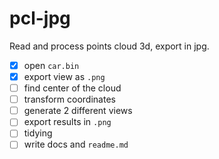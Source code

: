 # pcl-jpg
Read and process points cloud 3d, export in jpg.

- [x] open `car.bin`
- [x] export view as `.png`
- [ ] find center of the cloud
- [ ] transform coordinates 
- [ ] generate 2 different views
- [ ] export results in  `.png`
- [ ] tidying 
- [ ] write docs and `readme.md`
